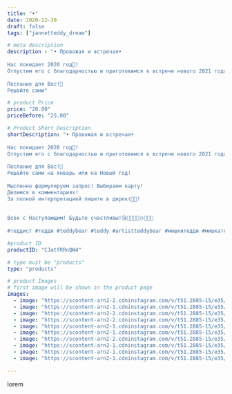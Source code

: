 ```yaml
---
title: "•"
date: 2020-12-30
draft: false
tags: ["jannetteddy_dream"]

# meta description
description : "• Провожая и встречая•⠀
⠀
Нас покидает 2020 год🎄!⠀
Отпустим его с благодарностью и приготовимся к встрече нового 2021 года! ⠀
⠀
Послание для Вас!🎉⠀
Решайте сами"

# product Price
price: "20.00"
priceBefore: "25.00"

# Product Short Description
shortDescription: "• Провожая и встречая•⠀
⠀
Нас покидает 2020 год🎄!⠀
Отпустим его с благодарностью и приготовимся к встрече нового 2021 года! ⠀
⠀
Послание для Вас!🎉⠀
Решайте сами на январь или на Новый год! ⠀
⠀
Мысленно формулируем запрос! Выбираем карту! ⠀
Делимся в комментариях!⠀
За полной интерпретацией пишите в директ🤍🤗!⠀
⠀
⠀
Всех с Наступающим! Будьте счастливы!😘🎁🎉🎄🤍⛄️🎅🏻🥰⠀
⠀
#теддист #тедди #teddybear #teddy #artistteddybear #мишкитедди #мишкатедди #teddybear🐻 #teddy🐻 #teddy_bear #teddybearlove #artistteddybear #artistteddy #своимируками #ручнаяработа #моязима #метафорическиекарты  #медведиспасутмир #декабрь #jannettcollection #новыйгод #психология #jannetteddy_психология"

#product ID
productID: "CJatfRRnQW4"

# type must be "products"
type: "products"

# product Images
# first image will be shown in the product page
images:
  - image: "https://scontent-arn2-2.cdninstagram.com/v/t51.2885-15/e35/s1080x1080/133655875_388783205749229_713963974918120052_n.jpg?_nc_ht=scontent-arn2-2.cdninstagram.com&_nc_cat=105&_nc_ohc=H1PaShTRGscAX_5gYEo&tp=1&oh=8ff60a1c990ba80ff252a1cfc5ba2402&oe=605DA236&ig_cache_key=MjQ3NTQ5MTAwMTczNTQ2NDcwMg%3D%3D.2"
  - image: "https://scontent-arn2-1.cdninstagram.com/v/t51.2885-15/e35/s1080x1080/133715774_824672638378693_5789326374824387741_n.jpg?_nc_ht=scontent-arn2-1.cdninstagram.com&_nc_cat=101&_nc_ohc=hqYjFNcgkOEAX-BS0Jg&tp=1&oh=1aa9623cf74581046f9971ed3de92b5b&oe=605D8091&ig_cache_key=MjQ3NTQ5MTAwMTc0Mzg2OTgyMg%3D%3D.2"
  - image: "https://scontent-arn2-2.cdninstagram.com/v/t51.2885-15/e35/s1080x1080/133848588_103586784920537_5541379484175092033_n.jpg?_nc_ht=scontent-arn2-2.cdninstagram.com&_nc_cat=105&_nc_ohc=oSPe_gGQfFcAX9bpAwt&tp=1&oh=41dcaa93efae0de4300d6664e9000ac0&oe=605AAD25&ig_cache_key=MjQ3NTQ5MTAwMTcxODcxNTEwMQ%3D%3D.2"
  - image: "https://scontent-arn2-2.cdninstagram.com/v/t51.2885-15/e35/s1080x1080/133729640_829479500947292_7231253272315009402_n.jpg?_nc_ht=scontent-arn2-2.cdninstagram.com&_nc_cat=108&_nc_ohc=uZfnBFmwfd8AX9udgV_&tp=1&oh=bfc879bb76aba96d2d86b033b86b9009&oe=605C4F75&ig_cache_key=MjQ3NTQ5MTAwMTc4NTc2MzAzOQ%3D%3D.2"
  - image: "https://scontent-arn2-1.cdninstagram.com/v/t51.2885-15/e35/s1080x1080/133607528_2871724616432716_7638144476378922600_n.jpg?_nc_ht=scontent-arn2-1.cdninstagram.com&_nc_cat=104&_nc_ohc=ikqTKD9bGr4AX_Wk5Jn&tp=1&oh=9f80cc6b9fbd0202b0a99163be3a7a68&oe=605D18D7&ig_cache_key=MjQ3NTQ5MTAwMTc3NzMxNzQ1Nw%3D%3D.2"
  - image: "https://scontent-arn2-1.cdninstagram.com/v/t51.2885-15/e35/s1080x1080/133747648_3542652929185111_8032999694851854496_n.jpg?_nc_ht=scontent-arn2-1.cdninstagram.com&_nc_cat=107&_nc_ohc=3-XD8cmutZcAX85-AVc&tp=1&oh=c00a9844f2e3031d59731fa21ff230dd&oe=605B5340&ig_cache_key=MjQ3NTQ5MTAwMTgxOTMxNzA3Mg%3D%3D.2"
  - image: "https://scontent-arn2-2.cdninstagram.com/v/t51.2885-15/e35/s1080x1080/133802870_899924797446185_2276223829731744432_n.jpg?_nc_ht=scontent-arn2-2.cdninstagram.com&_nc_cat=105&_nc_ohc=xTw02YI6NhkAX_Ra-S9&tp=1&oh=52d072ed32fad1eb39b358a0da62d759&oe=605A44A3&ig_cache_key=MjQ3NTQ5MTAwMTc2OTA1NjU1Mg%3D%3D.2"
  - image: "https://scontent-arn2-1.cdninstagram.com/v/t51.2885-15/e35/s1080x1080/134157850_144082967486959_55299252424482510_n.jpg?_nc_ht=scontent-arn2-1.cdninstagram.com&_nc_cat=107&_nc_ohc=SfLBGQ6bJ1AAX8Uj4Xl&tp=1&oh=44b8a8e2a3e9903c52493b444326c96f&oe=605A0C17&ig_cache_key=MjQ3NTQ5MTAwMTg0NDQ3NTM4Mg%3D%3D.2"
  - image: "https://scontent-arn2-1.cdninstagram.com/v/t51.2885-15/e35/s1080x1080/133975063_496420971334479_9037012319947122077_n.jpg?_nc_ht=scontent-arn2-1.cdninstagram.com&_nc_cat=103&_nc_ohc=1Vo9I2k_DYIAX_4hyCP&tp=1&oh=43bb29312c594478691736f4071339d8&oe=605A720A&ig_cache_key=MjQ3NTQ5MTAwMTc2MDU4MTk2Nw%3D%3D.2"
  - image: "https://scontent-arn2-1.cdninstagram.com/v/t51.2885-15/e35/s1080x1080/133905784_2834631640137949_5733459098332654715_n.jpg?_nc_ht=scontent-arn2-1.cdninstagram.com&_nc_cat=101&_nc_ohc=dkXo1rOBkMQAX_bWYC1&tp=1&oh=e1e33947132ca44d8cdc7e105cda88af&oe=605DC20A&ig_cache_key=MjQ3NTQ5MTAwMTc5NDA2OTkyMg%3D%3D.2"

---
```

lorem
